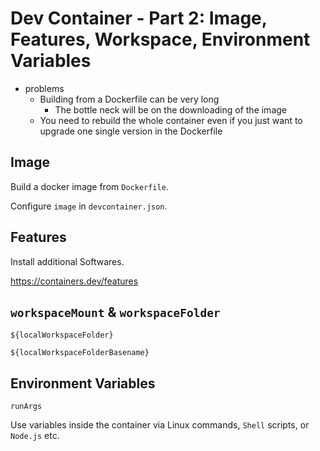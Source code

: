 # Dev Container - Part 2: Image, Features, Workspace, Environment Variables

- problems
  - Building from a Dockerfile can be very long
    - The bottle neck will be on the downloading of the image
  - You need to rebuild the whole container even if you just want to upgrade one single version in the Dockerfile

## Image

Build a docker image from `Dockerfile`.

Configure `image` in `devcontainer.json`.

## Features

Install additional Softwares.

<https://containers.dev/features>

## `workspaceMount` & `workspaceFolder`

`${localWorkspaceFolder}`

`${localWorkspaceFolderBasename}`

## Environment Variables

`runArgs`

Use variables inside the container via Linux commands, `Shell` scripts, or `Node.js` etc.
